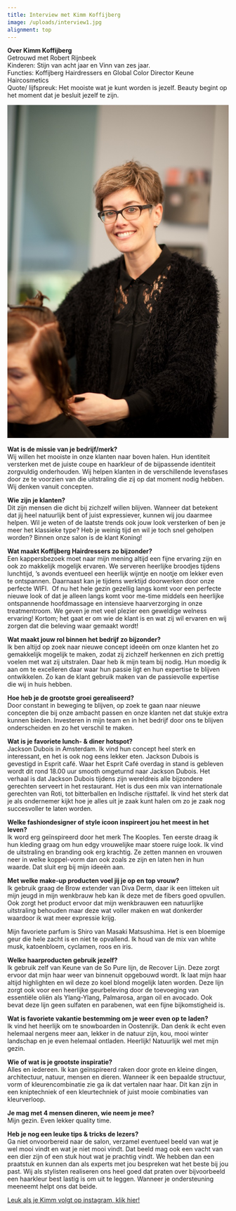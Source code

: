 ```yaml
---
title: Interview met Kimm Koffijberg
image: /uploads/interview1.jpg
alignment: top
---
```


**Over Kimm Koffijberg**<br />
Getrouwd met Robert Rijnbeek<br />
Kinderen: Stijn van acht jaar en Vinn van zes jaar.<br />
Functies: Koffijberg Hairdressers en Global Color Director Keune Haircosmetics<br />
Quote/ lijfspreuk: Het mooiste wat je kunt worden is jezelf. Beauty begint op het moment dat je besluit jezelf te zijn.

![](/uploads/interview.jpg)

**Wat is de missie van je bedrijf/merk?**<br />
Wij willen het mooiste in onze klanten naar boven halen. Hun identiteit versterken met de juiste coupe en haarkleur of de bijpassende identiteit zorgvuldig onderhouden. Wij helpen klanten in de verschillende levensfases door ze te voorzien van die uitstraling die zij op dat moment nodig hebben. Wij denken vanuit concepten.

**Wie zijn je klanten?**<br />
Dit zijn mensen die dicht bij zichzelf willen blijven. Wanneer dat betekent dat jij heel natuurlijk bent of juist expressiever, kunnen wij jou daarmee helpen. Wil je weten of de laatste trends ook jouw look versterken of ben je meer het klassieke type? Heb je weinig tijd en wil je toch snel geholpen worden? Binnen onze salon is de klant Koning!

**Wat maakt Koffijberg Hairdressers zo bijzonder?**<br />
Een kappersbezoek moet naar mijn mening altijd een fijne ervaring zijn en ook zo makkelijk mogelijk ervaren. We serveren heerlijke broodjes tijdens lunchtijd, ’s avonds eventueel een heerlijk wijntje en nootje om lekker even te ontspannen. Daarnaast kan je tijdens werktijd doorwerken door onze perfecte WIFI. &nbsp;Of nu het hele gezin gezellig langs komt voor een perfecte nieuwe look of dat je alleen langs komt voor me-time middels een heerlijke ontspannende hoofdmassage en intensieve haarverzorging in onze treatmentroom. We geven je met veel plezier een geweldige welness ervaring! Kortom; het gaat er om wie de klant is en wat zij wil ervaren en wij zorgen dat die beleving waar gemaakt wordt!

**Wat maakt jouw rol binnen het bedrijf zo bijzonder?**<br />
Ik ben altijd op zoek naar nieuwe concept idee&euml;n om onze klanten het zo gemakkelijk mogelijk te maken, zodat zij zichzelf herkennen en zich prettig voelen met wat zij uitstralen. Daar heb ik mijn team bij nodig. Hun moedig ik aan om te excelleren daar waar hun passie ligt en hun expertise te blijven ontwikkelen. Zo kan de klant gebruik maken van de passievolle expertise die wij in huis hebben.

**Hoe heb je de grootste groei gerealiseerd?**<br />
Door constant in beweging te blijven, op zoek te gaan naar nieuwe concepten die bij onze ambacht passen en onze klanten net dat stukje extra kunnen bieden. Investeren in mijn team en in het bedrijf door ons te blijven onderscheiden en zo het verschil te maken.

**Wat is je favoriete lunch- & diner hotspot?**<br />
Jackson Dubois in Amsterdam. Ik vind hun concept heel sterk en interessant, en het is ook nog eens lekker eten. Jackson Dubois is gevestigd in Esprit caf&eacute;. Waar het Esprit Caf&eacute; overdag in stand is gebleven wordt dit rond 18.00 uur smooth omgeturnd naar Jackson Dubois. Het verhaal is dat Jackson Dubois tijdens zijn wereldreis alle bijzondere gerechten serveert in het restaurant. Het is dus een mix van internationale gerechten van Roti, tot bitterballen en Indische rijsttafel. Ik vind het sterk dat je als ondernemer kijkt hoe je alles uit je zaak kunt halen om zo je zaak nog succesvoller te laten worden.&nbsp;&nbsp;

**Welke fashiondesigner of style icoon inspireert jou het meest in het leven?**<br />
Ik word erg ge&iuml;nspireerd door het merk The Kooples. Ten eerste draag ik hun kleding graag om hun edgy vrouwelijke maar stoere ruige look. Ik vind de uitstraling en branding ook erg krachtig. Ze zetten mannen en vrouwen neer in welke koppel-vorm dan ook zoals ze zijn en laten hen in hun waarde. Dat sluit erg bij mijn idee&euml;n aan.

**Met welke make-up producten voel jij je op en top vrouw?**<br />
Ik gebruik graag de Brow extender van Diva Derm, daar ik een litteken uit mijn jeugd in mijn wenkbrauw heb kan ik deze met de fibers goed opvullen. Ook zorgt het product ervoor dat mijn wenkbrauwen een natuurlijke uitstraling behouden maar deze wat voller maken en wat donkerder waardoor ik wat meer expressie krijg.

Mijn favoriete parfum is Shiro van Masaki Matsushima. Het is een bloemige geur die hele zacht is en niet te opvallend. Ik houd van de mix van white musk, katoenbloem, cyclamen, roos en iris.

**Welke haarproducten gebruik jezelf?**<br />
Ik gebruik zelf van Keune van de So Pure lijn, de Recover Lijn. Deze zorgt ervoor dat mijn haar weer van binnenuit opgebouwd wordt. Ik laat mijn haar altijd highlighten en wil deze zo koel blond mogelijk laten worden. Deze lijn zorgt ook voor een heerlijke geurbeleving door de toevoeging van essenti&euml;le oli&euml;n als Ylang-Ylang, Palmarosa, argan oil en avocado. Ook bevat deze lijn geen sulfaten en parabenen, wat een fijne bijkomstigheid is.

**Wat is favoriete vakantie bestemming om je weer even op te laden?**<br />
Ik vind het heerlijk om te snowboarden in Oostenrijk. Dan denk ik echt even helemaal nergens meer aan, lekker in de natuur zijn, kou, mooi winter landschap en je even helemaal ontladen. Heerlijk! Natuurlijk wel met mijn gezin.

**Wie of wat is je grootste inspiratie?**<br />
Alles en iedereen. Ik kan ge&iuml;nspireerd raken door grote en kleine dingen, architectuur, natuur, mensen en dieren. Wanneer ik een bepaalde structuur, vorm of kleurencombinatie zie ga ik dat vertalen naar haar. Dit kan zijn in een kniptechniek of een kleurtechniek of juist mooie combinaties van kleurverloop.

**Je mag met 4 mensen dineren, wie neem je mee?**<br />
Mijn gezin. Even lekker quality time.

**Heb je nog een leuke tips & tricks de lezers?**<br />
Ga niet onvoorbereid naar de salon, verzamel eventueel beeld van wat je wel mooi vindt en wat je niet mooi vindt. Dat beeld mag ook een vacht van een dier zijn of een stuk hout wat je prachtig vindt. We hebben dan een praatstuk en kunnen dan als experts met jou bespreken wat het beste bij jou past. Wij als stylisten realiseren ons heel goed dat praten over bijvoorbeeld een haarkleur best lastig is om uit te leggen. Wanneer je ondersteuning meeneemt helpt ons dat beide.

[Leuk als je Kimm volgt op instagram, klik hier!](https://www.instagram.com/kimmkoffijberg/)&nbsp;